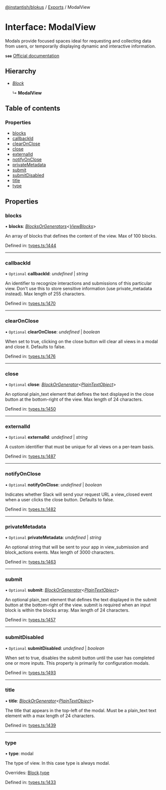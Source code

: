 [@instantish/blokus](../README.md) / [Exports](../modules.md) / ModalView

# Interface: ModalView

Modals provide focused spaces ideal for requesting and collecting data from
users, or temporarily displaying dynamic and interactive information.

**`see`** [Official documentation](https://api.slack.com/reference/surfaces/views)

## Hierarchy

* [*Block*](block.md)

  ↳ **ModalView**

## Table of contents

### Properties

- [blocks](modalview.md#blocks)
- [callbackId](modalview.md#callbackid)
- [clearOnClose](modalview.md#clearonclose)
- [close](modalview.md#close)
- [externalId](modalview.md#externalid)
- [notifyOnClose](modalview.md#notifyonclose)
- [privateMetadata](modalview.md#privatemetadata)
- [submit](modalview.md#submit)
- [submitDisabled](modalview.md#submitdisabled)
- [title](modalview.md#title)
- [type](modalview.md#type)

## Properties

### blocks

• **blocks**: [*BlocksOrGenerators*](../modules.md#blocksorgenerators)<[*ViewBlocks*](../modules.md#viewblocks)\>

An array of blocks that defines the content of the view. Max of 100 blocks.

Defined in: [types.ts:1444](https://github.com/instantish/blokus/blob/8b8e846/src/types.ts#L1444)

___

### callbackId

• `Optional` **callbackId**: *undefined* \| *string*

An identifier to recognize interactions and submissions of this particular
view. Don't use this to store sensitive information (use private_metadata
instead). Max length of 255 characters.

Defined in: [types.ts:1470](https://github.com/instantish/blokus/blob/8b8e846/src/types.ts#L1470)

___

### clearOnClose

• `Optional` **clearOnClose**: *undefined* \| *boolean*

When set to true, clicking on the close button will clear all views in a
modal and close it. Defaults to false.

Defined in: [types.ts:1476](https://github.com/instantish/blokus/blob/8b8e846/src/types.ts#L1476)

___

### close

• `Optional` **close**: [*BlockOrGenerator*](../modules.md#blockorgenerator)<[*PlainTextObject*](plaintextobject.md)\>

An optional plain_text element that defines the text displayed in the close
button at the bottom-right of the view. Max length of 24 characters.

Defined in: [types.ts:1450](https://github.com/instantish/blokus/blob/8b8e846/src/types.ts#L1450)

___

### externalId

• `Optional` **externalId**: *undefined* \| *string*

A custom identifier that must be unique for all views on a per-team basis.

Defined in: [types.ts:1487](https://github.com/instantish/blokus/blob/8b8e846/src/types.ts#L1487)

___

### notifyOnClose

• `Optional` **notifyOnClose**: *undefined* \| *boolean*

Indicates whether Slack will send your request URL a view_closed event
when a user clicks the close button. Defaults to false.

Defined in: [types.ts:1482](https://github.com/instantish/blokus/blob/8b8e846/src/types.ts#L1482)

___

### privateMetadata

• `Optional` **privateMetadata**: *undefined* \| *string*

An optional string that will be sent to your app in view_submission and
block_actions events. Max length of 3000 characters.

Defined in: [types.ts:1463](https://github.com/instantish/blokus/blob/8b8e846/src/types.ts#L1463)

___

### submit

• `Optional` **submit**: [*BlockOrGenerator*](../modules.md#blockorgenerator)<[*PlainTextObject*](plaintextobject.md)\>

An optional plain_text element that defines the text displayed in the
submit button at the bottom-right of the view. submit is required when an
input block is within the blocks array. Max length of 24 characters.

Defined in: [types.ts:1457](https://github.com/instantish/blokus/blob/8b8e846/src/types.ts#L1457)

___

### submitDisabled

• `Optional` **submitDisabled**: *undefined* \| *boolean*

When set to true, disables the submit button until the user has completed
one or more inputs. This property is primarily for configuration modals.

Defined in: [types.ts:1493](https://github.com/instantish/blokus/blob/8b8e846/src/types.ts#L1493)

___

### title

• **title**: [*BlockOrGenerator*](../modules.md#blockorgenerator)<[*PlainTextObject*](plaintextobject.md)\>

The title that appears in the top-left of the modal. Must be a plain_text
text element with a max length of 24 characters.

Defined in: [types.ts:1439](https://github.com/instantish/blokus/blob/8b8e846/src/types.ts#L1439)

___

### type

• **type**: modal

The type of view. In this case type is always modal.

Overrides: [Block](block.md).[type](block.md#type)

Defined in: [types.ts:1433](https://github.com/instantish/blokus/blob/8b8e846/src/types.ts#L1433)
